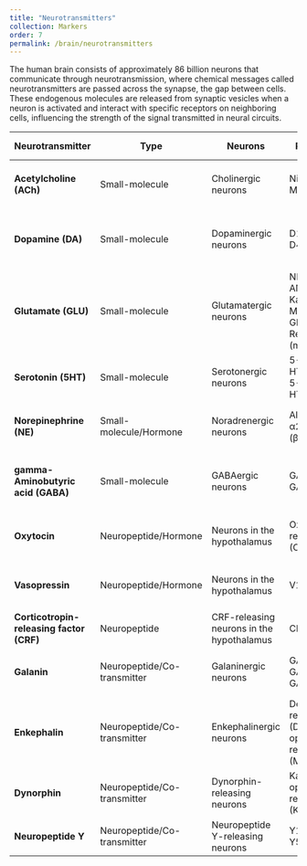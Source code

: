 ```yaml
---
title: "Neurotransmitters"
collection: Markers
order: 7
permalink: /brain/neurotransmitters
---
```


The human brain consists of approximately 86 billion neurons that communicate through neurotransmission, where chemical messages called neurotransmitters are passed across the synapse, the gap between cells. These endogenous molecules are released from synaptic vesicles when a neuron is activated and interact with specific receptors on neighboring cells, influencing the strength of the signal transmitted in neural circuits.  

| **Neurotransmitter**          | **Type**                | **Neurons**                            | **Receptors**                                           | **Brain Parts/Nuclei**                                   |
|-------------------------------|-------------------------|----------------------------------------|----------------------------------------------------------|----------------------------------------------------------|
| **Acetylcholine (ACh)**        | Small-molecule           | Cholinergic neurons                    | Nicotinic, Muscarinic                                     | Basal forebrain, brainstem nuclei                         |
| **Dopamine (DA)**              | Small-molecule           | Dopaminergic neurons                   | D1, D2, D3, D4, D5                                         | Substantia nigra, ventral tegmental area (VTA), hypothalamus |
| **Glutamate (GLU)**            | Small-molecule           | Glutamatergic neurons                  | NMDA, AMPA, Kainate, Metabotropic Glutamate Receptors (mGluRs) | Cortex, hippocampus, amygdala                              |
| **Serotonin (5HT)**            | Small-molecule           | Serotonergic neurons                   | 5-HT1, 5-HT2, 5-HT3, 5-HT4, 5-HT6, 5-HT7                   | Raphe nuclei                                             |
| **Norepinephrine (NE)**        | Small-molecule/Hormone   | Noradrenergic neurons                  | Alpha (α1, α2), Beta (β1, β2, β3)                          | Locus coeruleus, lateral tegmental area                   |
| **gamma-Aminobutyric acid (GABA)** | Small-molecule       | GABAergic neurons                      | GABA-A, GABA-B                                             | Widespread in the brain (e.g., cortex, hippocampus, striatum) |
| **Oxytocin**                   | Neuropeptide/Hormone     | Neurons in the hypothalamus            | Oxytocin receptor (OXTR)                                   | Paraventricular nucleus, supraoptic nucleus               |
| **Vasopressin**                | Neuropeptide/Hormone     | Neurons in the hypothalamus            | V1a, V1b, V2                                                | Paraventricular nucleus, supraoptic nucleus               |
| **Corticotropin-releasing factor (CRF)** | Neuropeptide  | CRF-releasing neurons in the hypothalamus | CRF1, CRF2                                                  | Paraventricular nucleus of the hypothalamus               |
| **Galanin**                    | Neuropeptide/Co-transmitter | Galaninergic neurons                   | GALR1, GALR2, GALR3                                          | Various nuclei, including the hypothalamus and brainstem  |
| **Enkephalin**                 | Neuropeptide/Co-transmitter | Enkephalinergic neurons                | Delta-opioid receptor (DOR), Mu-opioid receptor (MOR)       | Striatum, amygdala, spinal cord                            |
| **Dynorphin**                  | Neuropeptide/Co-transmitter | Dynorphin-releasing neurons            | Kappa-opioid receptor (KOR)                                  | Striatum, hypothalamus                                    |
| **Neuropeptide Y**             | Neuropeptide/Co-transmitter | Neuropeptide Y-releasing neurons       | Y1, Y2, Y4, Y5                                              | Hypothalamus, cortex                                      |
